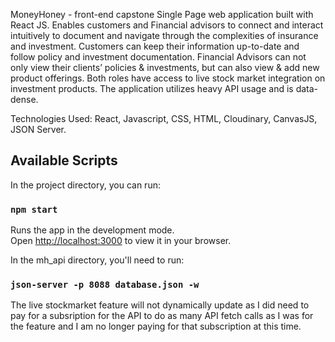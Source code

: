 MoneyHoney - front-end capstone Single Page web application built with React JS. Enables customers and Financial advisors to connect and interact intuitively to document and navigate through the complexities of insurance and investment.
Customers can keep their information up-to-date and follow policy and investment documentation. 
Financial Advisors can not only view their clients’ policies & investments, but can also view & add new product offerings. Both roles have access to live stock market integration on investment products. The application utilizes heavy API usage and is data-dense.

Technologies Used: React, Javascript, CSS, HTML, Cloudinary, CanvasJS, JSON Server.



## Available Scripts

In the project directory, you can run:

### `npm start`

Runs the app in the development mode.\
Open [http://localhost:3000](http://localhost:3000) to view it in your browser.

In the mh_api directory, you'll need to run:
### `json-server -p 8088 database.json -w`

The live stockmarket feature will not dynamically update as I did need to pay for a subsription for the API to do as many API fetch calls as I was for the feature and I am no longer paying for that subscription at this time.
